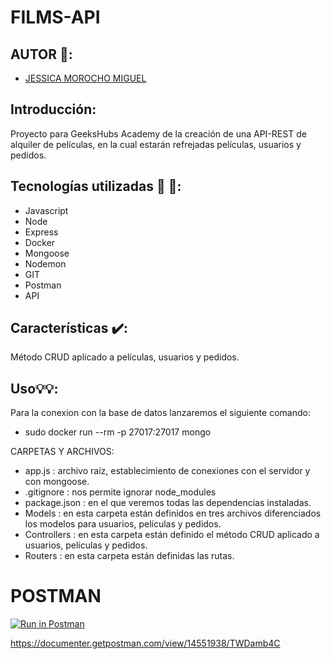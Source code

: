 # FILMS-API

## AUTOR :girl:: 
- [JESSICA MOROCHO MIGUEL](https://github.com/Jesicamm)

## Introducción:
Proyecto para GeeksHubs Academy de la creación de una API-REST de alquiler de películas, en la cual estarán refrejadas  películas, usuarios y pedidos.

## Tecnologías utilizadas :hammer: :hammer::
* Javascript
* Node
* Express
* Docker
* Mongoose
* Nodemon
* GIT
* Postman
* API

## Características :heavy_check_mark::
Método CRUD aplicado a películas, usuarios y pedidos.

## Uso:bulb::bulb::
Para la conexion con la base de datos lanzaremos el siguiente comando:
* sudo docker run --rm -p 27017:27017 mongo

CARPETAS Y ARCHIVOS:
* app.js : archivo raíz, establecimiento de conexiones con el servidor y con mongoose.
* .gitignore : nos permite ignorar node_modules
* package.json : en el que veremos todas las dependencias instaladas.
* Models : en esta carpeta están definidos en tres archivos diferenciados los modelos para usuarios, películas y pedidos.
* Controllers : en esta carpeta están definido el método CRUD aplicado a usuarios, películas y pedidos.
* Routers : en esta carpeta están definidas las rutas. 

# POSTMAN

[![Run in Postman](https://run.pstmn.io/button.svg)](https://app.getpostman.com/run-collection/294f1c3550b3c3b103eb)

https://documenter.getpostman.com/view/14551938/TWDamb4C








